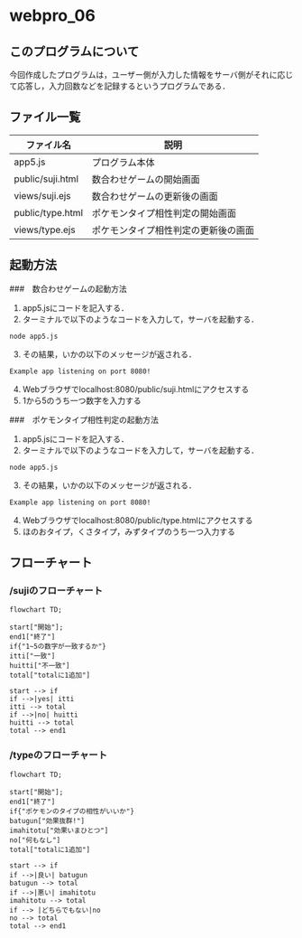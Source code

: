 # webpro_06
## このプログラムについて
今回作成したプログラムは，ユーザー側が入力した情報をサーバ側がそれに応じて応答し，入力回数などを記録するというプログラムである．
## ファイル一覧
ファイル名|説明
-|-
app5.js|プログラム本体
public/suji.html|数合わせゲームの開始画面
views/suji.ejs|数合わせゲームの更新後の画面
public/type.html|ポケモンタイプ相性判定の開始画面
views/type.ejs|ポケモンタイプ相性判定の更新後の画面

## 起動方法
###　数合わせゲームの起動方法
1. app5.jsにコードを記入する．
1. ターミナルで以下のようなコードを入力して，サーバを起動する．
```
node app5.js
```
3. その結果，いかの以下のメッセージが返される．
```
Example app listening on port 8080!
```
4. Webブラウザでlocalhost:8080/public/suji.htmlにアクセスする
1. 1から5のうち一つ数字を入力する

###　ポケモンタイプ相性判定の起動方法
1. app5.jsにコードを記入する．
1. ターミナルで以下のようなコードを入力して，サーバを起動する．
```
node app5.js
```
3. その結果，いかの以下のメッセージが返される．
```
Example app listening on port 8080!
```
4. Webブラウザでlocalhost:8080/public/type.htmlにアクセスする
1. ほのおタイプ，くさタイプ，みずタイプのうち一つ入力する
## フローチャート
### /sujiのフローチャート
```mermaid
flowchart TD;

start["開始"];
end1["終了"]
if{"1~5の数字が一致するか"}
itti["一致"]
huitti["不一致"]
total["totalに1追加"]

start --> if
if -->|yes| itti
itti --> total
if -->|no| huitti
huitti --> total
total --> end1
```

### /typeのフローチャート
```mermaid
flowchart TD;

start["開始"];
end1["終了"]
if{"ポケモンのタイプの相性がいいか"}
batugun["効果抜群!"]
imahitotu["効果いまひとつ"]
no["何もなし"]
total["totalに1追加"]

start --> if
if -->|良い| batugun
batugun --> total
if -->|悪い| imahitotu
imahitotu --> total
if --> |どちらでもない|no
no --> total
total --> end1
```
